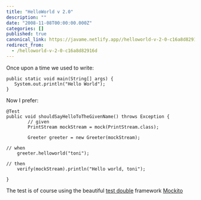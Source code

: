 ```yaml
---
title: "HelloWorld v 2.0"
description: ""
date: "2008-11-08T00:00:00.000Z"
categories: []
published: true
canonical_link: https://javame.netlify.app//helloworld-v-2-0-c16a8d82916d
redirect_from:
  - /helloworld-v-2-0-c16a8d82916d
---
```


Once upon a time we used to write:

```
public static void main(String[] args) {
   System.out.println("Hello World");
}
```

Now I prefer:

```
@Test
public void shouldSayHelloToTheGivenName() throws Exception {
        // given
        PrintStream mockStream = mock(PrintStream.class);      

        Greeter greeter = new Greeter(mockStream);

// when
    greeter.helloworld("toni");

// then
    verify(mockStream).println("Hello world, toni");

}
```

The test is of course using the beautiful [test double](http://xunitpatterns.com/Test%20Double.html) framework [Mockito](http://mockito.org/)
